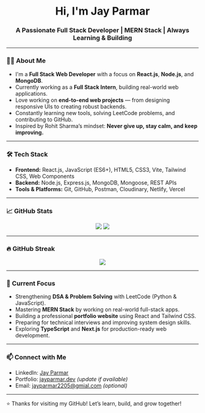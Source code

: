 <h1 align="center">Hi, I'm Jay Parmar</h1>
<h3 align="center">A Passionate Full Stack Developer | MERN Stack | Always Learning & Building</h3>

---

### 👨‍💻 About Me

- I'm a **Full Stack Web Developer** with a focus on **React.js**, **Node.js**, and **MongoDB**.
- Currently working as a **Full Stack Intern**, building real-world web applications.
- Love working on **end-to-end web projects** — from designing responsive UIs to creating robust backends.
- Constantly learning new tools, solving LeetCode problems, and contributing to GitHub.
- Inspired by Rohit Sharma’s mindset: **Never give up, stay calm, and keep improving.**

---

### 🛠️ Tech Stack

- **Frontend:** React.js, JavaScript (ES6+), HTML5, CSS3, Vite, Tailwind CSS, Web Components
- **Backend:** Node.js, Express.js, MongoDB, Mongoose, REST APIs
- **Tools & Platforms:** Git, GitHub, Postman, Cloudinary, Netlify, Vercel

---

### 📈 GitHub Stats

<p align="center">
  <img src="https://github-readme-stats.vercel.app/api?username=jayparmar&show_icons=true&theme=tokyonight" />
  <img src="https://github-readme-stats.vercel.app/api/top-langs/?username=jayparmar&layout=compact&theme=tokyonight" />
</p>

---

### 🔥 GitHub Streak

<p align="center">
  <img src="https://github-readme-streak-stats.herokuapp.com/?user=jayparmar&theme=tokyonight" />
</p>

---

### 🎯 Current Focus

- Strengthening **DSA & Problem Solving** with LeetCode (Python & JavaScript).
- Mastering **MERN Stack** by working on real-world full-stack apps.
- Building a professional **portfolio website** using React and Tailwind CSS.
- Preparing for technical interviews and improving system design skills.
- Exploring **TypeScript** and **Next.js** for production-ready web development.

---

### 📫 Connect with Me

- LinkedIn: [Jay Parmar]([https://www.linkedin.com/in/your-link/](https://www.linkedin.com/in/jay-parmar-598a03244))
- Portfolio: [jayparmar.dev](https://jayparmar.dev) *(update if available)*
- Email: jayparmar2205@gmial.com *(optional)*

---

⭐️ Thanks for visiting my GitHub! Let’s learn, build, and grow together!
